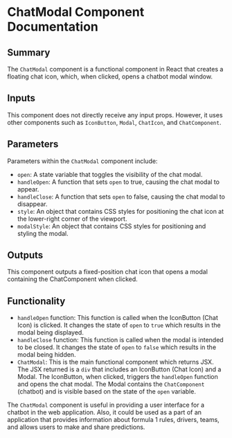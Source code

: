 # ChatModal Component Documentation

## Summary
The `ChatModal` component is a functional component in React that creates a floating chat icon, which, when clicked, opens a chatbot modal window.

## Inputs
This component does not directly receive any input props. However, it uses other components such as `IconButton`, `Modal`, `ChatIcon`, and `ChatComponent`.

## Parameters
Parameters within the `ChatModal` component include:
- `open`: A state variable that toggles the visibility of the chat modal.
- `handleOpen`: A function that sets `open` to true, causing the chat modal to appear.
- `handleClose`: A function that sets `open` to false, causing the chat modal to disappear.
- `style`: An object that contains CSS styles for positioning the chat icon at the lower-right corner of the viewport.
- `modalStyle`: An object that contains CSS styles for positioning and styling the modal.

## Outputs
This component outputs a fixed-position chat icon that opens a modal containing the ChatComponent when clicked.

## Functionality
- `handleOpen` function: This function is called when the IconButton (Chat Icon) is clicked. It changes the state of `open` to `true` which results in the modal being displayed.
- `handleClose` function: This function is called when the modal is intended to be closed. It changes the state of `open` to `false` which results in the modal being hidden.
- `ChatModal`: This is the main functional component which returns JSX. The JSX returned is a `div` that includes an IconButton (Chat Icon) and a Modal. The IconButton, when clicked, triggers the `handleOpen` function and opens the chat modal. The Modal contains the `ChatComponent` (chatbot) and is visible based on the state of the `open` variable.
  
The `ChatModal` component is useful in providing a user interface for a chatbot in the web application. Also, it could be used as a part of an application that provides information about formula 1 rules, drivers, teams, and allows users to make and share predictions.